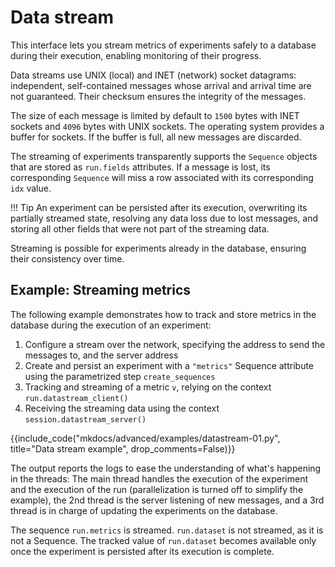 # Data stream
This interface lets you stream metrics of experiments safely to a database during their execution, enabling monitoring of their progress.

Data streams use UNIX (local) and INET (network) socket datagrams: independent, self-contained messages whose arrival and arrival time are not guaranteed. Their checksum ensures the integrity of the messages.

The size of each message is limited by default to `1500` bytes with INET sockets and `4096` bytes with UNIX sockets.
The operating system provides a buffer for sockets. If the buffer is full, all new messages are discarded.

The streaming of experiments transparently supports the `Sequence` objects that are stored as `run.fields` attributes.
If a message is lost, its corresponding `Sequence` will miss a row associated with its corresponding `idx` value.

!!! Tip
    An experiment can be persisted after its execution, overwriting its partially streamed state, resolving any data loss due to lost messages, and storing all other fields that were not part of the streaming data.

Streaming is possible for experiments already in the database, ensuring their consistency over time.

## Example: Streaming metrics

The following example demonstrates how to track and store metrics in the database during the execution of an experiment:

1. Configure a stream over the network, specifying the address to send the messages to, and the server address
2. Create and persist an experiment with a `"metrics"` Sequence attribute using the parametrized step `create_sequences`
3. Tracking and streaming of a metric `v`, relying on the context `run.datastream_client()`
4. Receiving the streaming data using the context `session.datastream_server()`

{{include_code("mkdocs/advanced/examples/datastream-01.py", title="Data stream example", drop_comments=False)}}

The output reports the logs to ease the understanding of what's happening in the threads: The main thread handles the execution of the experiment and the execution of the run (parallelization is turned off to simplify the example), the 2nd thread is the server listening of new messages, and a 3rd thread is in charge of updating the experiments on the database.

The sequence `run.metrics` is streamed. `run.dataset` is not streamed, as it is not a Sequence. The tracked value of `run.dataset` becomes available only once the experiment is persisted after its execution is complete.